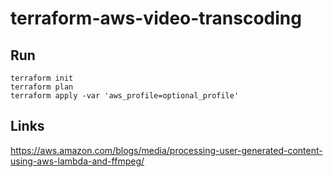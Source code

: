 # terraform-aws-video-transcoding


## Run
```
terraform init
terraform plan
terraform apply -var 'aws_profile=optional_profile'
```

## Links
https://aws.amazon.com/blogs/media/processing-user-generated-content-using-aws-lambda-and-ffmpeg/
